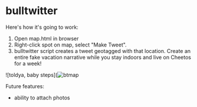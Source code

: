 # bulltwitter

Here's how it's going to work:

1. Open map.html in browser
2. Right-click spot on map, select "Make Tweet".
3. bulltwitter script creates a tweet geotagged with that location. Create an entire fake vacation narrative while you stay indoors and live on Cheetos for a week!

![toldya, baby steps](![btmap](https://cloud.githubusercontent.com/assets/1410310/9306409/23accaaa-44c6-11e5-9598-66fdeea258b6.jpg)

Future features:

- ability to attach photos
